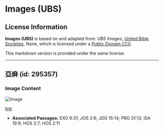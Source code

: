 # Images (UBS)

## License Information

**Images (UBS)** is based on and adapted from: _UBS Images_, [United Bible Societies](https://unitedbiblesocieties.org/), None, which is licensed under a [Public Domain CC0](https://creativecommons.org/public-domain/cc0/).

This markdown version is provided under the same license.



--------------------------------

## 亞麻 (id: 295357)

### Image Content

![Image](https://cdn.aquifer.bible/aquifer-content/resources/Media/WEB-0231_flax.jpg)

[link](https://cdn.aquifer.bible/aquifer-content/resources/Media/WEB-0231_flax.jpg)

* **Associated Passages:** EXO 9:31; JOS 2:6; JDG 15:14; PRO 31:13; ISA 19:9; HOS 2:7; HOS 2:11


